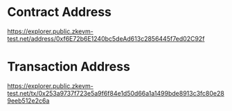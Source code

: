 # Contract Address
https://explorer.public.zkevm-test.net/address/0xf6E72b6E1240bc5deAd613c2856445f7ed02C92f

# Transaction Address
https://explorer.public.zkevm-test.net/tx/0x253a9737f723e5a9f6f84e1d50d66a1a1499bde8913c3fc80e289eeb512e2c6a
